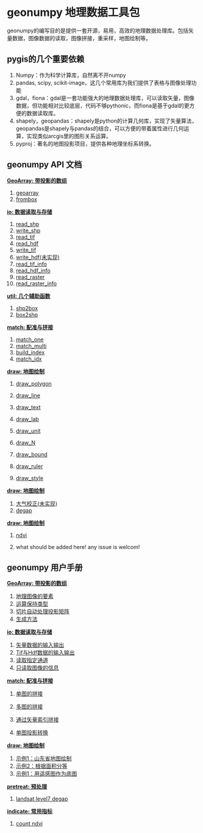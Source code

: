 # geonumpy 地理数据工具包

geonumpy的编写目的是提供一套开源，易用，高效的地理数据处理库。包括矢量数据，图像数据的读取，图像拼接，重采样，地图绘制等。



## pygis的几个重要依赖

1. Numpy：作为科学计算库，自然离不开numpy
2. pandas, scipy, scikit-image，这几个常用库为我们提供了表格与图像处理功能
3. gdal，fiona：gdal是一套功能强大的地理数据处理库，可以读取矢量，图像数据，但功能相对比较底层，代码不够pythonic，而fiona是基于gdal的更方便的数据读取库。
4. shapely，geopandas：shapely是python的计算几何库，实现了矢量算法，geopandas是shapely与pandas的结合，可以方便的带着属性进行几何运算，实现类似arcgis里的图形关系运算。
5. pyproj：著名的地图投影项目，提供各种地理坐标系转换。



## geonumpy API 文档

**[GeoArray: 带投影的数组](doc/markdown.md)**

1. [geoarray](doc/markdown.md#MarkDown-Demo)
2. [frombox](doc/markdown.md#MarkDown-Demo)

**[io: 数据读取与存储](doc/macros.md#Macros)**

1. [read_shp](doc/macros.md#高斯模糊再求反)
2. [write_shp](doc/macros.md#分割硬币)
3. [read_tif ]()
4. [read_hdf]()
5. [write_tif]()
6. [write_hdf(未实现)]()
7. [read_tif_info ]()
8. [read_hdf_info]()
9. [read_raster]()
10. [read_raster_info]()

**[util: 几个辅助函数](doc/workflow.md)**

1. [shp2box]()
2. [box2shp]()

**[match: 配准与拼接](doc/workflow.md)**

1. [match_one]()
2. [match_multi]()
3. [build_index]()
4. [match_idx]()

**[draw: 地图绘制](doc/workflow.md)**

1. [draw_polygon]()

2. [draw_line]()

3. [draw_text]()

4. [draw_lab]()

5. [draw_unit]()

6. [draw_N]()

7. [draw_bound]()

8. [draw_ruler]()

9. [draw_style]()

**[draw: 地图绘制](doc/workflow.md)**

1. [大气校正(未实现)]()
2. [degap]()

**[draw: 地图绘制](doc/workflow.md)**

1. [ndvi]()

2. what should be added here! any issue is welcom!

   

## geonumpy 用户手册

**[GeoArray: 带投影的数组](doc/markdown.md)**

1. [地理图像的要素](doc/markdown.md#MarkDown-Demo)
2. [运算保持类型](doc/markdown.md#MarkDown-Demo)
3. [切片自动处理投影矩阵](doc/markdown.md#MarkDown-Demo)
4. [生成方法]()

**[io: 数据读取与存储](doc/macros.md#Macros)**

1. [矢量数据的输入输出](doc/macros.md#高斯模糊再求反)
2. [Tif与Hdf数据的输入输出](doc/macros.md#分割硬币)
3. [读取指定通道]()
4. [只读取图像的信息]()

**[match: 配准与拼接](doc/workflow.md)**

1. [单图的拼接]()

2. [多图的拼接]()

3. [通过矢量索引拼接]()

4. [单图投影转换]()

**[draw: 地图绘制](doc/workflow.md)**

1. [示例1：山东省地图绘制]()
2. [示例2：根据面积分等]()
3. [示例1：用遥感图作为底图]()

**[pretreat: 预处理](doc/workflow.md)**

1. [landsat level7 degap]()

**[indicate: 常用指标](doc/workflow.md)**

1. [count ndvi]()



